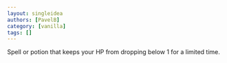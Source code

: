 ```yaml
---
layout: singleidea
authors: [PavelB]
category: [vanilla]
tags: []
---
```

Spell or potion that keeps your HP from dropping below 1 for a limited time.
